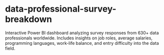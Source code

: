 # data-professional-survey-breakdown
Interactive Power BI dashboard analyzing survey responses from 630+ data professionals worldwide. Includes insights on job roles, average salaries, programming languages, work-life balance, and entry difficulty into the data field.

